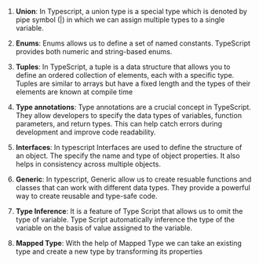 1.  **Union**: In Typescript, a union type is a special type which is denoted by pipe symbol (|) in which we can assign multiple types to a single variable.

2. **Enums**: Enums allows us to define a set of named constants. TypeScript provides both numeric and string-based enums.

3. **Tuples**: In TypeScript, a tuple is a data structure that allows you to define an ordered collection of elements, each with a specific type. Tuples are similar to arrays but have a fixed length and the types of their elements are known at compile time

4. **Type annotations**: Type annotations are a crucial concept in TypeScript. They allow developers to specify the data types of variables, function parameters, and return types. This can help catch errors during development and improve code readability.

5. **Interfaces**: In typescript Interfaces are used to define the structure of an object. The specify the name and type of object properties. It also helps in consistency across multiple objects.

6. **Generic**: In typescript, Generic allow us to create resuable functions and classes that can work with different data types.
They provide a powerful way to create reusable and type-safe code.

7. **Type Inference**: It is a feature of Type Script that allows us to omit the type of variable. Type Script automatically 
inference the type of the variable on the basis of value assigned to the variable.

8. **Mapped Type**: With the help of Mapped Type we can take an existing type and create a new type by transforming its properties
